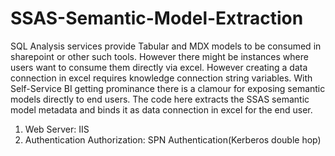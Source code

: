 SSAS-Semantic-Model-Extraction
==============================

SQL Analysis services provide Tabular and MDX models to be consumed in sharepoint or other such tools. However there might be instances where users want to consume them directly via excel. However creating a data connection in excel requires knowledge connection string variables.   With Self-Service BI getting prominance there is a clamour for exposing semantic models directly to end users. The code here extracts the SSAS semantic model metadata and binds it as data connection in excel for the end user.

1. Web Server: IIS
2. Authentication Authorization: SPN Authentication(Kerberos double hop)
